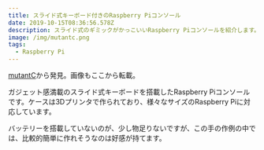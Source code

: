```yaml
---
title: スライド式キーボード付きのRaspberry Piコンソール
date: 2019-10-15T08:36:56.578Z
description: スライド式のギミックがかっこいいRaspberry Piコンソールを紹介します。
image: /img/mutantc.png
tags:
  - Raspberry Pi
---
```

[mutantC](https://mutantc.gitlab.io/index.html)から発見。画像もここから転載。

ガジェット感満載のスライド式キーボードを搭載したRaspberry Piコンソールです。ケースは3Dプリンタで作られており、様々なサイズのRaspberry Piに対応しています。

バッテリーを搭載していないのが、少し物足りないですが、この手の作例の中では、比較的簡単に作れそうなのは好感が持てます。
